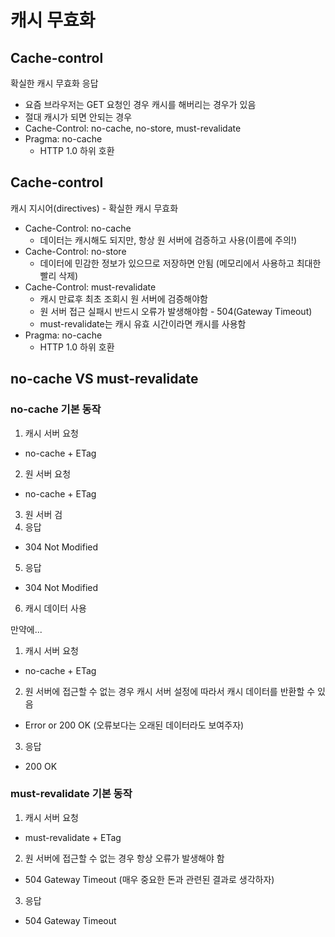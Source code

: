 # 캐시 무효화

## Cache-control
확실한 캐시 무효화 응답

- 요즘 브라우저는 GET 요청인 경우 캐시를 해버리는 경우가 있음
- 절대 캐시가 되면 안되는 경우
- Cache-Control: no-cache, no-store, must-revalidate
- Pragma: no-cache
  - HTTP 1.0 하위 호환

## Cache-control
캐시 지시어(directives) - 확실한 캐시 무효화

- Cache-Control: no-cache
  - 데이터는 캐시해도 되지만, 항상 원 서버에 검증하고 사용(이름에 주의!)
- Cache-Control: no-store
  - 데이터에 민감한 정보가 있으므로 저장하면 안됨
  (메모리에서 사용하고 최대한 빨리 삭제)
- Cache-Control: must-revalidate
  - 캐시 만료후 최초 조회시 원 서버에 검증해야함
  - 원 서버 접근 실패시 반드시 오류가 발생해야함 - 504(Gateway Timeout)
  - must-revalidate는 캐시 유효 시간이라면 캐시를 사용함
- Pragma: no-cache
  - HTTP 1.0 하위 호환

## no-cache VS must-revalidate

### no-cache 기본 동작

1. 캐시 서버 요청
  - no-cache + ETag
2. 원 서버 요청
  - no-cache + ETag
3. 원 서버 검
4. 응답
  - 304 Not Modified
5. 응답
  - 304 Not Modified
6. 캐시 데이터 사용

만약에...

1. 캐시 서버 요청
  - no-cache + ETag
2. 원 서버에 접근할 수 없는 경우 캐시 서버 설정에 따라서 캐시 데이터를 반환할 수 있음
  - Error or 200 OK (오류보다는 오래된 데이터라도 보여주자)
3. 응답
  - 200 OK

### must-revalidate 기본 동작

1. 캐시 서버 요청
  - must-revalidate + ETag
2. 원 서버에 접근할 수 없는 경우 항상 오류가 발생해야 함
  - 504 Gateway Timeout (매우 중요한 돈과 관련된 결과로 생각하자)
3. 응답
  - 504 Gateway Timeout
